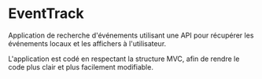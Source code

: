 # EventTrack

Application de recherche d'événements utilisant une API pour récupérer les événements locaux et les affichers à l'utilisateur.

L'application est codé en respectant la structure MVC, afin de rendre le code plus clair et plus facilement modifiable.
